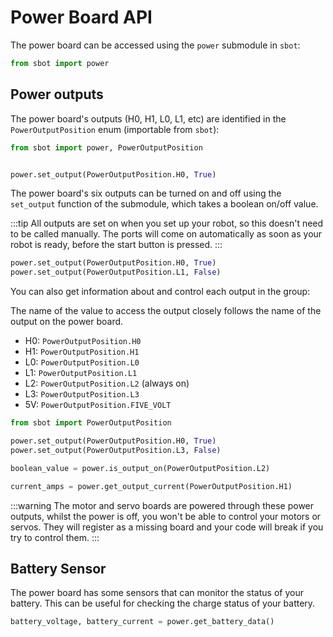 # Power Board API

The power board can be accessed using the `power` submodule in `sbot`:

```python
from sbot import power
```

## Power outputs

The power board's outputs (H0, H1, L0, L1, etc) are identified in the `PowerOutputPosition` enum (importable from `sbot`):

```python
from sbot import power, PowerOutputPosition


power.set_output(PowerOutputPosition.H0, True)
```

The power board's six outputs can be turned on and off using the
`set_output` function of the submodule, which takes a boolean on/off value.

:::tip
All outputs are set on when you set up your robot, so
this doesn't need to be called manually. The ports will come on
automatically as soon as your robot is ready, before the start button is
pressed.
:::

```python
power.set_output(PowerOutputPosition.H0, True)
power.set_output(PowerOutputPosition.L1, False)
```

You can also get information about and control each output in the group:

The name of the value to access the output closely follows the name of the
output on the power board.

- H0: `PowerOutputPosition.H0`
- H1: `PowerOutputPosition.H1`
- L0: `PowerOutputPosition.L0`
- L1: `PowerOutputPosition.L1`
- L2: `PowerOutputPosition.L2` (always on)
- L3: `PowerOutputPosition.L3`
- 5V: `PowerOutputPosition.FIVE_VOLT`

```python
from sbot import PowerOutputPosition

power.set_output(PowerOutputPosition.H0, True)
power.set_output(PowerOutputPosition.L3, False)

boolean_value = power.is_output_on(PowerOutputPosition.L2)

current_amps = power.get_output_current(PowerOutputPosition.H1)
```

:::warning
The motor and servo boards are powered through these
power outputs, whilst the power is off, you won't be able to control
your motors or servos. They will register as a missing board and your code will
break if you try to control them.
:::

## Battery Sensor

The power board has some sensors that can monitor the status of your battery.
This can be useful for checking the charge status of your battery.

```python
battery_voltage, battery_current = power.get_battery_data()
```
